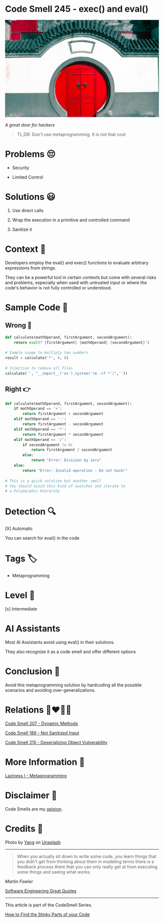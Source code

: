 # Code Smell 245 - exec() and eval()
            
![Code Smell 245 - exec() and eval()](Code%20Smell%20245%20-%20exec()%20and%20eval().jpg)

*A great door for hackers*

> TL;DR: Don't use metaprogramming. It is not that cool

# Problems 😔 

- Security

- Limited Control 

# Solutions 😃

1. Use direct calls 

2. Wrap the execution in a primitive and controlled command

3. Sanitize it 

# Context 💬

Developers employ the eval() and exec() functions to evaluate arbitrary expressions from strings.

They can be a powerful tool in certain contexts but come with several risks and problems, especially when used with untrusted input or where the code's behavior is not fully controlled or understood. 

# Sample Code 📖

## Wrong 🚫

<!-- [Gist Url](https://gist.github.com/mcsee/234f3b1d3a82bfc9bba82d8bb0af642c) -->

```python
def calculate(mathOperand, firstArgument, secondArgument):
    return eval(f'{firstArgument} {mathOperand} {secondArgument}')

# Sample usage to multiply two numbers
result = calculate('*', 4, 6)

# Injection to remove all files
calculate('', "__import__('os').system('rm -rf *')",''))
```

## Right 👉

<!-- [Gist Url](https://gist.github.com/mcsee/c805ea4caee48b9ce7b37c2dcec0a594) -->

```python
def calculate(mathOperand, firstArgument, secondArgument):
    if mathOperand == '+':
        return firstArgument + secondArgument
    elif mathOperand == '-':
        return firstArgument - secondArgument
    elif mathOperand == '*':
        return firstArgument * secondArgument
    elif mathOperand == '/':
        if secondArgument != 0:
            return firstArgument / secondArgument
        else:
            return "Error: Division by zero"
    else:
        return "Error: Invalid operation - Do not hack!"
        
# This is a quick solution but another smell
# You should avoid this kind of switches and iterate to 
# a Polymorphic Hierarchy
```

# Detection 🔍

[X] Automatic 

You can search for eval() in the code

# Tags 🏷️

- Metaprogramming

# Level 🔋

[x] Intermediate

# AI Assistants

Most AI Assistants avoid using eval() in their solutions. 

They also recognize it as a code smell and offer different options

# Conclusion 🏁

Avoid this metaprogramming solution by hardcoding all the possible scenarios and avoiding over-generalizations.

# Relations 👩‍❤️‍💋‍👨

[Code Smell 207 - Dynamic Methods](https://github.com/mcsee/Software-Design-Articles/tree/main/Articles/Code%20Smells/Code%20Smell%20207%20-%20Dynamic%20Methods/readme.md)

[Code Smell 189 - Not Sanitized Input](https://github.com/mcsee/Software-Design-Articles/tree/main/Articles/Code%20Smells/Code%20Smell%20189%20-%20Not%20Sanitized%20Input/readme.md)

[Code Smell 215 - Deserializing Object Vulnerability](https://github.com/mcsee/Software-Design-Articles/tree/main/Articles/Code%20Smells/Code%20Smell%20215%20-%20Deserializing%20Object%20Vulnerability/readme.md)

# More Information 📕

[Laziness I - Metaprogramming](https://github.com/mcsee/Software-Design-Articles/tree/main/Articles/Theory/Laziness%20I%20-%20Metaprogramming/readme.md)

# Disclaimer 📘

Code Smells are my [opinion](https://github.com/mcsee/Software-Design-Articles/tree/main/Articles/Blogging/I%20Wrote%20More%20than%2090%20Articles%20on%202021%20Here%20is%20What%20I%20Learned/readme.md).

# Credits 🙏

Photo by [Yang](https://unsplash.com/@yangshuo) on [Unsplash](https://unsplash.com/photos/wall-with-red-gate-16Y4sHHe9xY)   
  
* * *

> When you actually sit down to write some code, you learn things that you didn't get from thinking about them in modeling terms there is a feedback process there that you can only really get at from executing some things and seeing what works.

_Martin Fowler_
  
[Software Engineering Great Quotes](https://github.com/mcsee/Software-Design-Articles/tree/main/Articles/Quotes/Software%20Engineering%20Great%20Quotes/readme.md)

* * *

This article is part of the CodeSmell Series.

[How to Find the Stinky Parts of your Code](https://github.com/mcsee/Software-Design-Articles/tree/main/Articles/Code%20Smells/How%20to%20Find%20the%20Stinky%20parts%20of%20your%20Code/readme.md)